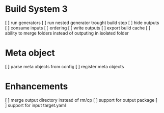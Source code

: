 # Build System 3
[ ] run generators
  [ ] run nested generator trought build step
  [ ] hide outputs
  [ ] consume inputs
  [ ] ordering
[ ] write outputs
  [ ] export build cache
  [ ] ability to merge folders instead of outputing in isolated folder

# Meta object
[ ] parse meta objects from config
[ ] register meta objects

# Enhancements
[ ] merge output directory instead of rm/cp
[ ] support for output package
[ ] support for input target.yaml
  